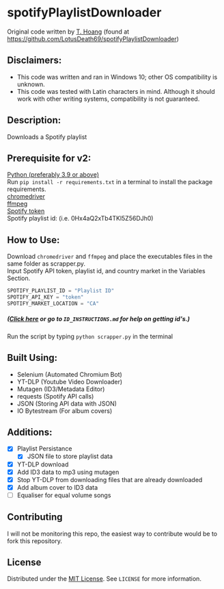 # spotifyPlaylistDownloader
Original code written by [T. Hoang](https://github.com/LotusDeath69/) (found at https://github.com/LotusDeath69/spotifyPlaylistDownloader)

## Disclaimers:
- This code was written and ran in Windows 10; other OS compatibility is unknown. <br>
- This code was tested with Latin characters in mind. Although it should work with other writing systems, compatibility is not guaranteed. <br>

## Description:
Downloads a Spotify playlist

## Prerequisite for v2:
[Python (preferably 3.9 or above)](https://www.python.org/downloads/)  
Run `pip install -r requirements.txt` in a terminal to install the package requirements. <br>
[chromedriver](https://chromedriver.chromium.org/downloads) <br>
[ffmpeg](https://ffmpeg.org/download.html) <br>
[Spotify token](https://developer.spotify.com/documentation/web-playback-sdk/quick-start/) <br>
Spotify playlist id: (i.e. 0Hx4aQ2xTb4TKl5Z56DJh0) <br>

## How to Use: <br>
Download <code>chromedriver</code> and <code>ffmpeg</code> and place the executables files in the same folder as scrapper.py. <br>
Input Spotify API token, playlist id, and country market in the Variables Section. <br>
```python
SPOTIFY_PLAYLIST_ID = "Playlist ID"
SPOTIFY_API_KEY = "token"
SPOTIFY_MARKET_LOCATION = "CA"
```
##### ([Click here](ID_INSTRUCTIONS.md) or go to <code>ID_INSTRUCTIONS.md</code> for help on getting id's.) <br>
Run the script by typing <code>python scrapper.py</code> in the terminal

## Built Using:
* Selenium (Automated Chromium Bot)
* YT-DLP (Youtube Video Downloader)
* Mutagen (ID3/Metadata Editor)
* requests (Spotify API calls)
* JSON (Storing API data with JSON)
* IO Bytestream (For album covers)

## Additions:
- [x] Playlist Persistance
    - [x] JSON file to store playlist data
- [x] YT-DLP download
- [x] Add ID3 data to mp3 using mutagen
- [x] Stop YT-DLP from downloading files that are already downloaded
- [x] Add album cover to ID3 data
- [ ] Equaliser for equal volume songs

## Contributing
I will not be monitoring this repo, the easiest way to contribute would be to fork this repository.

## License
Distributed under the [MIT License](https://choosealicense.com/licenses/mit/). See <code>LICENSE</code> for more information.